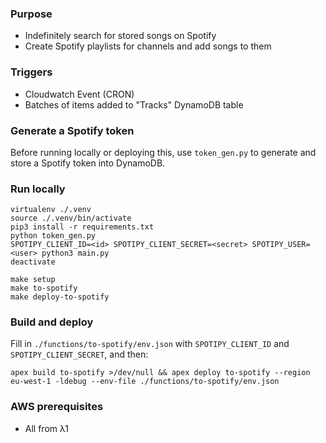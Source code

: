 ### Purpose

- Indefinitely search for stored songs on Spotify
- Create Spotify playlists for channels and add songs to them

### Triggers

 - Cloudwatch Event (CRON)
 - Batches of items added to "Tracks" DynamoDB table

### Generate a Spotify token

Before running locally or deploying this, use `token_gen.py` to generate and store a Spotify token into DynamoDB.

### Run locally

    virtualenv ./.venv
    source ./.venv/bin/activate
    pip3 install -r requirements.txt
    python token_gen.py
    SPOTIPY_CLIENT_ID=<id> SPOTIPY_CLIENT_SECRET=<secret> SPOTIPY_USER=<user> python3 main.py
    deactivate

    make setup
    make to-spotify
    make deploy-to-spotify

### Build and deploy

Fill in `./functions/to-spotify/env.json` with `SPOTIPY_CLIENT_ID` and `SPOTIPY_CLIENT_SECRET`, and then:

    apex build to-spotify >/dev/null && apex deploy to-spotify --region eu-west-1 -ldebug --env-file ./functions/to-spotify/env.json

### AWS prerequisites

 - All from λ1